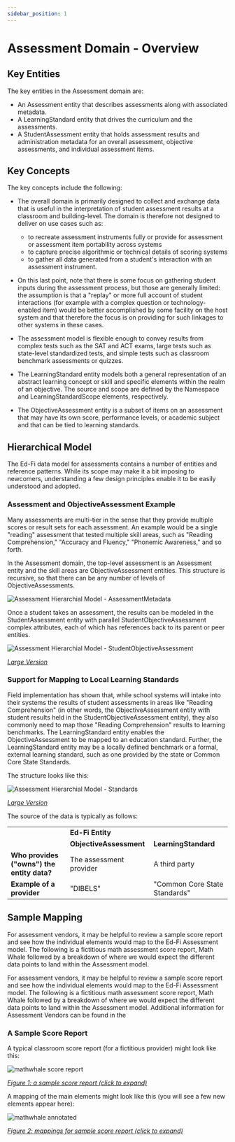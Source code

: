 ```yaml
---
sidebar_position: 1
---
```


# Assessment Domain - Overview

## Key Entities

The key entities in the Assessment domain are:

* An Assessment entity that describes assessments along with associated
  metadata.
* A LearningStandard entity that drives the curriculum and the assessments.
* A StudentAssessment entity that holds assessment results and administration
  metadata for an overall assessment, objective assessments, and individual
  assessment items.

## Key Concepts

The key concepts include the following:

* The overall domain is primarily designed to collect and exchange data that is
  useful in the interpretation of student assessment results at a classroom and
  building-level. The domain is therefore not designed to deliver on use cases
  such as:

  * to recreate assessment instruments fully or provide for assessment or
        assessment item portability across systems
  * to capture precise algorithmic or technical details of scoring systems
  * to gather all data generated from a student's interaction with an assessment
        instrument.
* On this last point, note that there is some focus on gathering student inputs
  during the assessment process, but those are generally limited: the assumption
  is that a  "replay" or more full account of student interactions (for example
  with a complex question or technology-enabled item) would be better
  accomplished by some facility on the host system and that therefore the focus
  is on providing for such linkages to other systems in these cases.
* The assessment model is flexible enough to convey results from complex tests
  such as the SAT and ACT exams, large tests such as state-level standardized
  tests, and simple tests such as classroom benchmark assessments or quizzes.
* The LearningStandard entity models both a general representation of an
  abstract learning concept or skill and specific elements within the realm of
  an objective. The source and scope are defined by the Namespace and
  LearningStandardScope elements, respectively.
* The ObjectiveAssessment entity is a subset of items on an assessment that may
  have its own score, performance levels, or academic subject and that can be
  tied to learning standards.

## Hierarchical Model

The Ed-Fi data model for assessments contains a number of entities and reference
patterns. While its scope may make it a bit imposing to newcomers, understanding
a few design principles enable it to be easily understood and adopted.

### Assessment and ObjectiveAssessment Example

Many assessments are multi-tier in the sense that they provide multiple scores
or result sets for each assessment. An example would be a single "reading"
assessment that tested multiple skill areas, such as "Reading Comprehension,"
"Accuracy and Fluency," "Phonemic Awareness," and so forth.

In the Assessment domain, the top-level assessment is an Assessment entity and
the skill areas are ObjectiveAssessment entities. This structure is recursive,
so that there can be any number of levels of ObjectiveAssessments.

![Assessment Hierarchial Model - AssessmentMetadata](https://edfidocs.blob.core.windows.net/$web/img/reference/data-standard/Assessment%20Hierarchial%20Model%20-%20AssessmentMetadata.png)

Once a student takes an assessment, the results can be modeled in the
StudentAssessment entity with parallel StudentObjectiveAssessment complex
attributes, each of which has references back to its parent or peer entities.

![Assessment Hierarchial Model - StudentObjectiveAssessment](https://edfidocs.blob.core.windows.net/$web/img/reference/data-standard/Assessment%20Hierarchial%20Model%20-%20StudentAssessment.png)

[_Large
Version_](https://edfidocs.blob.core.windows.net/$web/img/reference/data-standard/Assessment%20Hierarchial%20Model%20-%20StudentAssessment.png)

### Support for Mapping to Local Learning Standards

Field implementation has shown that, while school systems will intake into their
systems the results of student assessments in areas like "Reading Comprehension"
(in other words, the ObjectiveAssessment entity with student results held in the
StudentObjectiveAssessment entity), they also commonly need to map those
"Reading Comprehension" results to learning benchmarks. The LearningStandard
entity enables the ObjectiveAssessment to be mapped to an education standard.
Further, the LearningStandard entity may be a locally defined benchmark or a
formal, external learning standard, such as one provided by the state or Common
Core State Standards.

The structure looks like this:

![Assessment Hierarchial Model - Standards](https://edfidocs.blob.core.windows.net/$web/img/reference/data-standard/Assessment%20Hierarchial%20Model%20-%20Standards.png)

[_Large
Version_](https://edfidocs.blob.core.windows.net/$web/img/reference/data-standard/Assessment%20Hierarchial%20Model%20-%20Standards.png)

The source of the data is typically as follows:

|     |     |     |
| --- | --- | --- |
|     | **Ed-Fi Entity** |     |
|     | **ObjectiveAssessment** | **LearningStandard** |
| **Who provides ("owns") the entity data?** | The assessment provider | A third party |
| **Example of a provider** | "DIBELS" | "Common Core State Standards" |

## Sample Mapping

For assessment vendors, it may be helpful to review a sample score report and
see how the individual elements would map to the Ed-Fi Assessment model. The
following is a fictitious math assessment score report, Math Whale followed by a
breakdown of where we would expect the different data points to land within the
Assessment model.

For assessment vendors, it may be helpful to review a sample score report and
see how the individual elements would map to the Ed-Fi Assessment model. The
following is a fictitious math assessment score report, Math Whale followed by a
breakdown of where we would expect the different data points to land within the
Assessment model. Additional information for Assessment Vendors can be found in
the

### A Sample Score Report

A typical classroom score report (for a fictitious provider) might look like
this:

![mathwhale score
report](https://edfidocs.blob.core.windows.net/$web/img/reference/data-standard/mathwhale.png)

[_Figure 1: a sample score report (click to
expand)_](https://edfidocs.blob.core.windows.net/$web/img/reference/data-standard/mathwhale.png)

A mapping of the main elements might look like this (you will see a few new
elements appear here):

![mathwhale
annotated](https://edfidocs.blob.core.windows.net/$web/img/reference/data-standard/mathwhale-annotated.png)

[_Figure 2: mappings for sample score report (click to
expand)_](https://edfidocs.blob.core.windows.net/$web/img/reference/data-standard/mathwhale-annotated.png)
